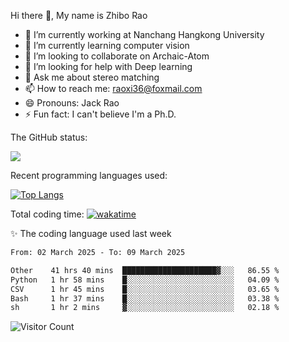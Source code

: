 Hi there 👋, My name is Zhibo Rao
- 🔭 I’m currently working at Nanchang Hangkong University
- 🌱 I’m currently learning computer vision
- 👯 I’m looking to collaborate on Archaic-Atom
- 🤔 I’m looking for help with Deep learning
- 💬 Ask me about stereo matching
- 📫 How to reach me: raoxi36@foxmail.com
- 😄 Pronouns: Jack Rao
- ⚡ Fun fact: I can't believe I'm a Ph.D.

The GitHub status:

![](https://github-readme-stats.vercel.app/api?username=ZhiboRao)

Recent programming languages used:

[![Top Langs](https://github-readme-stats.vercel.app/api/top-langs/?username=ZhiboRao&layout=compact)](https://github.com/anuraghazra/github-readme-stats)

Total coding time: [![wakatime](https://wakatime.com/badge/user/51ec5ec7-4742-4243-9eea-732ade32c0b7.svg)](https://wakatime.com/@51ec5ec7-4742-4243-9eea-732ade32c0b7)

✨ The coding language used last week 
<!--START_SECTION:waka-->

```txt
From: 02 March 2025 - To: 09 March 2025

Other    41 hrs 40 mins  █████████████████████▓░░░   86.55 %
Python   1 hr 58 mins    █░░░░░░░░░░░░░░░░░░░░░░░░   04.09 %
CSV      1 hr 45 mins    █░░░░░░░░░░░░░░░░░░░░░░░░   03.65 %
Bash     1 hr 37 mins    █░░░░░░░░░░░░░░░░░░░░░░░░   03.38 %
sh       1 hr 2 mins     ▓░░░░░░░░░░░░░░░░░░░░░░░░   02.18 %
```

<!--END_SECTION:waka-->

![Visitor Count](https://profile-counter.glitch.me/Raohaocheng/count.svg)
